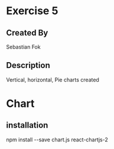 # Exercise 5
## Created By
Sebastian Fok

## Description
Vertical, horizontal, Pie charts created



# Chart

## installation
npm install --save chart.js react-chartjs-2

